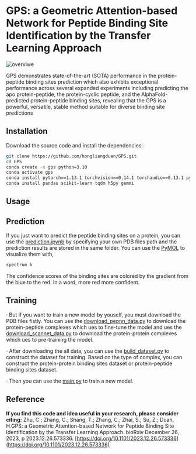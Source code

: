 # GPS: a Geometric Attention-based Network for Peptide Binding Site Identification by the Transfer Learning Approach

![overviwe](util/overview.png)

GPS demonstrates state-of-the-art (SOTA) performance in the protein-peptide binding sites prediction which also exhibits exceptional performance across several expanded experiments including predicting the apo protein-peptide, the protein-cyclic peptide, and the AlphaFold-predicted protein-peptide binding sites, revealing that the GPS is a powerful, versatile, stable method suitable for diverse binding site predictions

## Installation

Download the source code and install the dependencies:

```bash
git clone https://github.com/hongliangduan/GPS.git
cd GPS
conda create -n gps python=3.10
conda activate gps
conda install pytorch==1.13.1 torchvision==0.14.1 torchaudio==0.13.1 pytorch-cuda=11.7 -c pytorch -c nvidia
conda install pandas scikit-learn tqdm h5py gemmi 
```

## Usage

## Prediction

If you just want to predict the peptide binding sites on a protein, you can use the [prediction.ipynb](prediction.ipynb) by specifying your own PDB files path and the prediction results are stored in the same folder. You can use the [PyMOL](https://pymol.org) to visualize them with,

```bash
spectrum b
```

The confidence scores of the binding sites are colored by the gradient from the blue to the red. In a word, more red more confident.

## Training

· But if you want to train a new model by youself, you must download the PDB files fistly. You can use the [download_pepnn_data.py](download_pepnn_data.py) to download the protein-peptide complexes which ues to fine-tune the model and ues the [download_scannet_data.py](download_scannet_data.py) to download the protein-protein complexes which ues to pre-training the model.

· After downloading the all data, you can use the [build_dataset.py](build_dataset.py) to construct the dataset for training. Based on the type of complex, you can construct the protein-protein binding sites dataset or protein-peptide binding sites dataset.

· Then you can use the [main.py](main.py) to train a new model.

## Reference

**If you find this code and idea useful in your research, please consider citing:**
Zhu, C.; Zhang, C.; Shang, T.; Zhang, C.; Zhai, S.; Su, Z.; Duan, H.GPS: a Geometric Attention-based Network for Peptide Binding Site Identification by the Transfer Learning Approach. bioRxiv December 26, 2023, p 2023.12.26.573336. [https://doi.org/10.1101/2023.12.26.573336](https://doi.org/10.1101/2023.12.26.573336)
